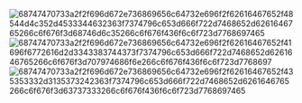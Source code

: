 ![68747470733a2f2f696d672e736869656c64732e696f2f62616467652f48544d4c352d4533344632363f7374796c653d666f722d7468652d6261646765266c6f676f3d68746d6c35266c6f676f436f6c6f723d7768697465](https://github.com/user-attachments/assets/fd4a26fc-8cd0-461f-9877-712f0ed9fe4e)
![68747470733a2f2f696d672e736869656c64732e696f2f62616467652f41696f6772616d2d3343383744373f7374796c653d666f722d7468652d6261646765266c6f676f3d707974686f6e266c6f676f436f6c6f723d7768697](https://github.com/user-attachments/assets/53789768-e8b4-47dd-affd-dabd4a2334e0)
![68747470733a2f2f696d672e736869656c64732e696f2f62616467652f435353332d3135373242363f7374796c653d666f722d7468652d6261646765266c6f676f3d63737333266c6f676f436f6c6f723d7768697465](https://github.com/user-attachments/assets/31d22192-0ce1-4440-a296-c30737180def)
